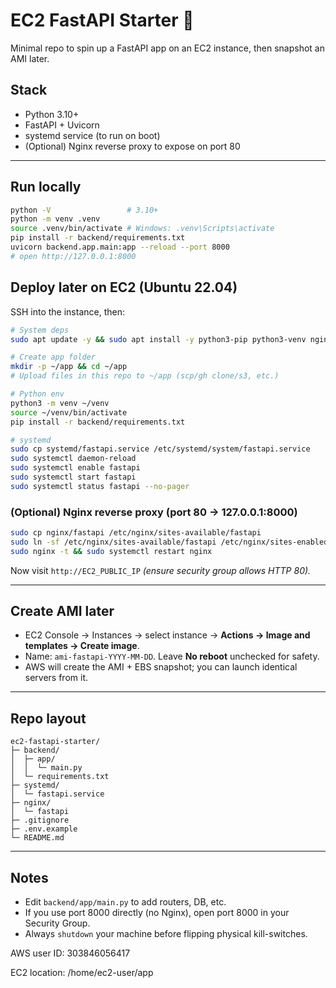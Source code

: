 # EC2 FastAPI Starter 🥀

Minimal repo to spin up a FastAPI app on an EC2 instance, then snapshot an AMI later.

## Stack
- Python 3.10+
- FastAPI + Uvicorn
- systemd service (to run on boot)
- (Optional) Nginx reverse proxy to expose on port 80

---

## Run locally

```bash
python -V                 # 3.10+
python -m venv .venv
source .venv/bin/activate # Windows: .venv\Scripts\activate
pip install -r backend/requirements.txt
uvicorn backend.app.main:app --reload --port 8000
# open http://127.0.0.1:8000
```

## Deploy later on EC2 (Ubuntu 22.04)
SSH into the instance, then:

```bash
# System deps
sudo apt update -y && sudo apt install -y python3-pip python3-venv nginx

# Create app folder
mkdir -p ~/app && cd ~/app
# Upload files in this repo to ~/app (scp/gh clone/s3, etc.)

# Python env
python3 -m venv ~/venv
source ~/venv/bin/activate
pip install -r backend/requirements.txt

# systemd
sudo cp systemd/fastapi.service /etc/systemd/system/fastapi.service
sudo systemctl daemon-reload
sudo systemctl enable fastapi
sudo systemctl start fastapi
sudo systemctl status fastapi --no-pager
```

### (Optional) Nginx reverse proxy (port 80 → 127.0.0.1:8000)
```bash
sudo cp nginx/fastapi /etc/nginx/sites-available/fastapi
sudo ln -sf /etc/nginx/sites-available/fastapi /etc/nginx/sites-enabled/default
sudo nginx -t && sudo systemctl restart nginx
```

Now visit `http://EC2_PUBLIC_IP` *(ensure security group allows HTTP 80).*

---

## Create AMI later
- EC2 Console → Instances → select instance → **Actions → Image and templates → Create image**.
- Name: `ami-fastapi-YYYY-MM-DD`. Leave **No reboot** unchecked for safety.
- AWS will create the AMI + EBS snapshot; you can launch identical servers from it.

---

## Repo layout
```
ec2-fastapi-starter/
├─ backend/
│  ├─ app/
│  │  └─ main.py
│  └─ requirements.txt
├─ systemd/
│  └─ fastapi.service
├─ nginx/
│  └─ fastapi
├─ .gitignore
├─ .env.example
└─ README.md
```

---

## Notes
- Edit `backend/app/main.py` to add routers, DB, etc.
- If you use port 8000 directly (no Nginx), open port 8000 in your Security Group.
- Always `shutdown` your machine before flipping physical kill-switches.

AWS user ID: 303846056417

EC2 location: /home/ec2-user/app